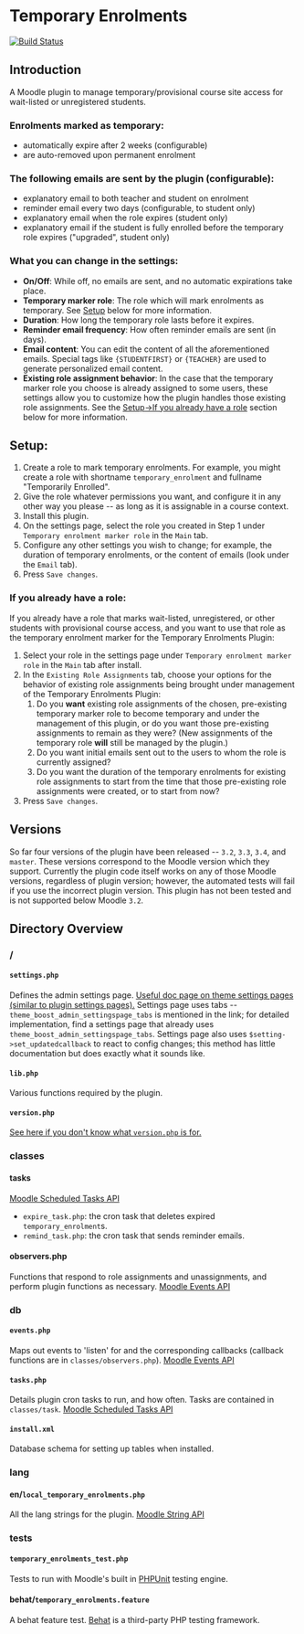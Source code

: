 # Temporary Enrolments
[![Build Status](https://travis-ci.org/LafColITS/moodle-local_temporary_enrolments.svg?branch=master)](https://travis-ci.org/LafColITS/moodle-local_temporary_enrolments)

## Introduction

A Moodle plugin to manage temporary/provisional course site access for wait-listed or unregistered students.

### Enrolments marked as temporary:
- automatically expire after 2 weeks (configurable)
- are auto-removed upon permanent enrolment

### The following emails are sent by the plugin (configurable):
- explanatory email to both teacher and student on enrolment
- reminder email every two days (configurable, to student only)
- explanatory email when the role expires (student only)
- explanatory email if the student is fully enrolled before the temporary role expires ("upgraded", student only)

### What you can change in the settings:
- **On/Off**: While off, no emails are sent, and no automatic expirations take place.
- **Temporary marker role**: The role which will mark enrolments as temporary. See [Setup](#setup) below for more information.
- **Duration**: How long the temporary role lasts before it expires.
- **Reminder email frequency**: How often reminder emails are sent (in days).
- **Email content**: You can edit the content of all the aforementioned emails. Special tags like `{STUDENTFIRST}` or `{TEACHER}` are used to generate personalized email content.
- **Existing role assignment behavior**: In the case that the temporary marker role you choose is already assigned to some users, these settings allow you to customize how the plugin handles those existing role assignments. See the [Setup->If you already have a role](#existingroleassignments) section below for more information.

## Setup: <a name="setup"></a>

1. Create a role to mark temporary enrolments. For example, you might create a role with shortname `temporary_enrolment` and fullname "Temporarily Enrolled".
2. Give the role whatever permissions you want, and configure it in any other way you please -- as long as it is assignable in a course context.
3. Install this plugin.
4. On the settings page, select the role you created in Step 1 under `Temporary enrolment marker role` in the `Main` tab.
5. Configure any other settings you wish to change; for example, the duration of temporary enrolments, or the content of emails (look under the `Email` tab).
6. Press `Save changes`.

### If you already have a role: <a name="existingroleassignments"></a>

If you already have a role that marks wait-listed, unregistered, or other students with provisional course access, and you want to use that role as the temporary enrolment marker for the Temporary Enrolments Plugin:

1. Select your role in the settings page under `Temporary enrolment marker role` in the `Main` tab after install.
2. In the `Existing Role Assignments` tab, choose your options for the behavior of existing role assignments being brought under management of the Temporary Enrolments Plugin:
    1. Do you __want__ existing role assignments of the chosen, pre-existing temporary marker role to become temporary and under the management of this plugin, or do you want those pre-existing assignments to remain as they were? (New assignments of the temporary role __will__ still be managed by the plugin.)
    2. Do you want initial emails sent out to the users to whom the role is currently assigned?
    3. Do you want the duration of the temporary enrolments for existing role assignments to start from the time that those pre-existing role assignments were created, or to start from now?
3. Press `Save changes`.

## Versions

So far four versions of the plugin have been released -- `3.2`, `3.3`, `3.4`, and `master`. These versions correspond to the Moodle version which they support. Currently the plugin code itself works on any of those Moodle versions, regardless of plugin version; however, the automated tests will fail if you use the incorrect plugin version. This plugin has not been tested and is not supported below Moodle `3.2`.

## Directory Overview

### /

#### `settings.php`

Defines the admin settings page. [Useful doc page on theme settings pages (similar to plugin settings pages).](https://docs.moodle.org/dev/Creating_a_theme_settings_page) Settings page uses tabs -- `theme_boost_admin_settingspage_tabs` is mentioned in the link; for detailed implementation, find a settings page that already uses `theme_boost_admin_settingspage_tabs`. Settings page also uses `$setting->set_updatedcallback` to react to config changes; this method has little documentation but does exactly what it sounds like.

#### `lib.php`

Various functions required by the plugin.
#### `version.php`

[See here if you don't know what `version.php` is for.](https://docs.moodle.org/dev/version.php)

### classes

#### tasks
[Moodle Scheduled Tasks API](https://docs.moodle.org/34/en/Scheduled_tasks)

- `expire_task.php`: the cron task that deletes expired  `temporary_enrolment`s.
- `remind_task.php`: the cron task that sends reminder emails.

#### observers.php

Functions that respond to role assignments and unassignments, and perform plugin functions as necessary. [Moodle Events API](https://docs.moodle.org/dev/Event_2)

### db

#### `events.php`

Maps out events to 'listen' for and the corresponding callbacks (callback functions are in `classes/observers.php`). [Moodle Events API](https://docs.moodle.org/dev/Event_2)

#### `tasks.php`

Details plugin cron tasks to run, and how often. Tasks are contained in `classes/task`. [Moodle Scheduled Tasks API](https://docs.moodle.org/34/en/Scheduled_tasks)

#### `install.xml`

Database schema for setting up tables when installed.

### lang

#### en/`local_temporary_enrolments.php`

All the lang strings for the plugin. [Moodle String API](https://docs.moodle.org/dev/String_API "Moodle String API")

### tests

#### `temporary_enrolments_test.php`

Tests to run with Moodle's built in [PHPUnit](https://docs.moodle.org/dev/PHPUnit "PHPUnit") testing engine.

#### behat/`temporary_enrolments.feature`

A behat feature test. [Behat](http://behat.org/en/latest/ "Behat") is a third-party PHP testing framework.
